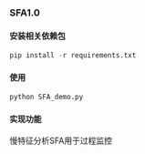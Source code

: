 ### SFA1.0

#### 安装相关依赖包
~~~python
pip install -r requirements.txt
~~~
#### 使用
~~~ python
python SFA_demo.py
~~~
#### 实现功能
慢特征分析SFA用于过程监控
